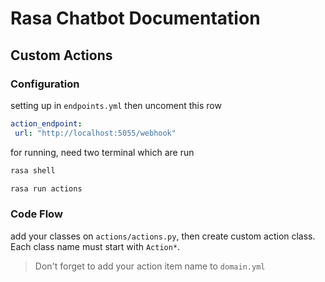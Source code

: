 # Rasa Chatbot Documentation

## Custom Actions

### Configuration

setting up in `endpoints.yml` then uncoment this row

```yml
action_endpoint:
 url: "http://localhost:5055/webhook"
```

for running, need two terminal which are run

```sh
rasa shell
```

```sh
rasa run actions
```

### Code Flow

add your classes on `actions/actions.py`, then create custom action class. Each class name must start with `Action*`.

> Don't forget to add your action item name to `domain.yml`
